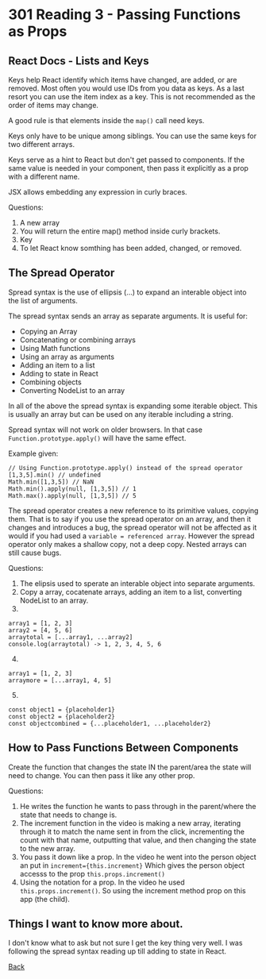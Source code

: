 # 301 Reading 3 - Passing Functions as Props

## React Docs - Lists and Keys

Keys help React identify which items have changed, are added, or are removed. Most often you would use IDs from you data as keys. As a last resort you can use the item index as a key. This is not recommended as the order of items may change.

A good rule is that elements inside the `map()` call need keys.

Keys only have to be unique among siblings. You can use the same keys for two different arrays.

Keys serve as a hint to React but don't get passed to components. If the same value is needed in your component, then pass it explicitly as a prop with a different name.

JSX allows embedding any expression in curly braces.

Questions:
1. A new array
2. You will return the entire map() method inside curly brackets.
3. Key
4. To let React know somthing has been added, changed, or removed.

## The Spread Operator

Spread syntax is the use of ellipsis (...) to expand an interable object into the list of arguments.

The spread syntax sends an array as separate arguments. It is useful for:
- Copying an Array
- Concatenating or combining arrays
- Using Math functions
- Using an array as arguments
- Adding an item to a list
- Adding to state in React
- Combining objects
- Converting NodeList to an array

In all of the above the spread syntax is expanding some iterable object. This is usually an array but can be used on any iterable including a string.

Spread syntax will not work on older browsers. In that case `Function.prototype.apply()` will have the same effect.

Example given:
```
// Using Function.prototype.apply() instead of the spread operator
[1,3,5].min() // undefined
Math.min([1,3,5]) // NaN
Math.min().apply(null, [1,3,5]) // 1
Math.max().apply(null, [1,3,5]) // 5
```

The spread operator creates a new reference to its primitive values, copying them. That is to say if you use the spread operator on an array, and then it changes and introduces a bug, the spread operator will not be affected as it would if you had used a `variable = referenced array`. However the spread operator only makes a shallow copy, not a deep copy. Nested arrays can still cause bugs.

Questions:
1. The elipsis used to sperate an interable object into separate arguments.
2. Copy a array, cocatenate arrays, adding an item to a list, converting NodeList to an array.
3. 
```
array1 = [1, 2, 3]
array2 = [4, 5, 6]
arraytotal = [...array1, ...array2]
console.log(arraytotal) -> 1, 2, 3, 4, 5, 6
```
4. 
```
array1 = [1, 2, 3]
arraymore = [...array1, 4, 5]
```
5. 
```
const object1 = {placeholder1}
const object2 = {placeholder2}
const objectcombined = {...placeholder1, ...placeholder2}
```

## How to Pass Functions Between Components

Create the function that changes the state IN the parent/area the state will need to change. You can then pass it like any other prop.

Questions:
1. He writes the function he wants to pass through in the parent/where the state that needs to change is.
2. The increment function in the video is making a new array, iterating through it to match the name sent in from the click, incrementing the count with that name, outputting that value, and then changing the state to the new array.
3. You pass it down like a prop. In the video he went into the person object an put in `increment={this.increment}` Which gives the person object accesss to the prop `this.props.increment()`
4. Using the notation for a prop. In the video he used `this.props.increment()`. So using the increment method prop on this app (the child).

## Things I want to know more about.
I don't know what to ask but not sure I get the key thing very well.
I was following the spread syntax reading up till adding to state in React.

[Back](README.md)